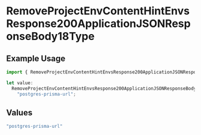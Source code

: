# RemoveProjectEnvContentHintEnvsResponse200ApplicationJSONResponseBody18Type

## Example Usage

```typescript
import { RemoveProjectEnvContentHintEnvsResponse200ApplicationJSONResponseBody18Type } from "@vercel/sdk/models/operations/removeprojectenv.js";

let value:
  RemoveProjectEnvContentHintEnvsResponse200ApplicationJSONResponseBody18Type =
    "postgres-prisma-url";
```

## Values

```typescript
"postgres-prisma-url"
```